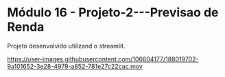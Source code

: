# Módulo 16 - Projeto-2---Previsao de Renda


Projeto desenvolvido  utilizand  o streamlit.


https://user-images.githubusercontent.com/106604177/188019702-9a101652-3e28-4979-a852-781e27c22cac.mov

